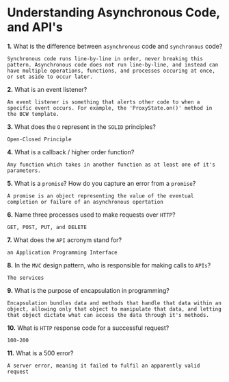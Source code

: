 # Understanding Asynchronous Code, and API's

**1.** What is the difference between `asynchronous` code and `synchronous` code?
<!-- enter you answer in the space below -->
```
Synchronous code runs line-by-line in order, never breaking this pattern. Asynchronous code does not run line-by-line, and instead can have multiple operations, functions, and processes occuring at once, or set aside to occur later.
```
**2.** What is an event listener?
<!-- enter you answer in the space below -->
```
An event listener is something that alerts other code to when a specific event occurs. For example, the 'ProxyState.on()' method in the BCW template.
```
**3.** What does the `O` represent in the `SOLID` principles?
<!-- enter you answer in the space below -->
```
Open-Closed Principle
```
**4.** What is a callback / higher order function?
<!-- enter you answer in the space below -->
```
Any function which takes in another function as at least one of it's parameters.
```
**5.** What is a `promise`? How do you capture an error from a `promise`?
<!-- enter you answer in the space below -->
```
A promise is an object representing the value of the eventual completion or failure of an asynchronous opertation
```
**6.** Name three processes used to make requests over `HTTP`?
<!-- enter you answer in the space below -->
```
GET, POST, PUT, and DELETE
```
**7.** What does the `API` acronym stand for?
<!-- enter you answer in the space below -->
```
an Application Programming Interface
```
**8.** In the `MVC` design pattern, who is responsible for making calls to `APIs`?
<!-- enter you answer in the space below -->
```
The services
```
**9.** What is the purpose of encapsulation in programming?
<!-- enter you answer in the space below -->
```
Encapsulation bundles data and methods that handle that data within an object, allowing only that object to manipulate that data, and letting that object dictate what can access the data through it's methods.
```
**10.** What is `HTTP` response code for a successful request?
<!-- enter you answer in the space below -->
```
100-200
```
**11.** What is a 500 error?
<!-- enter you answer in the space below -->
```
A server error, meaning it failed to fulfil an apparently valid request
```